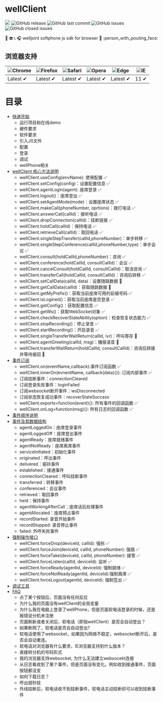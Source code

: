 # wellClient

![](https://img.shields.io/badge/code_style-standard-brightgreen.svg) ![GitHub release](https://img.shields.io/github/release/wangduanduan/wellclient.svg) ![GitHub last commit](https://img.shields.io/github/last-commit/wangduanduan/wellclient.svg) ![GitHub issues](https://img.shields.io/github/issues/wangduanduan/wellclient.svg) ![GitHub closed issues](https://img.shields.io/github/issues-closed/wangduanduan/wellclient.svg)

:iphone: :phone: :telephone_receiver: :headphones:  welljoint softphone js sdk for browser :information_desk_person: :person_with_pouting_face: 

## 浏览器支持

![Chrome](https://raw.github.com/alrra/browser-logos/master/src/chrome/chrome_48x48.png) | ![Firefox](https://raw.github.com/alrra/browser-logos/master/src/firefox/firefox_48x48.png) | ![Safari](https://raw.github.com/alrra/browser-logos/master/src/safari/safari_48x48.png) | ![Opera](https://raw.github.com/alrra/browser-logos/master/src/opera/opera_48x48.png) | ![Edge](https://raw.github.com/alrra/browser-logos/master/src/edge/edge_48x48.png) | ![IE](https://raw.github.com/alrra/browser-logos/master/src/archive/internet-explorer_9-11/internet-explorer_9-11_48x48.png) |
--- | --- | --- | --- | --- | --- |
Latest ✔ | Latest ✔ | Latest ✔ | Latest ✔ | Latest ✔ | 11 ✔ |


# 目录

- [快速开始](./docs/quick-start.md)
  - 运行项目和在线demo
  - 硬件要求
  - 软件要求
  - 引入JS文件
  - 配置
  - 登录
  - 调试
  - wellPhone相关
- [wellClient 核心方法说明](./docs/core-api.md)
  - wellClient.useConfig(envName): 使用配置 :white_check_mark:
  - wellClient.setConfig(config)：设置配置信息 :white_check_mark:
  -  wellClient.agentLogin(agent): 座席登录 :white_check_mark:
  - wellClient.logout()：座席登出 :white_check_mark:
  - wellClient.setAgentMode(mode)：设置座席状态 :white_check_mark:
  - wellClient.makeCall(phoneNumber, oprtions)：拨打电话 :white_check_mark:
  - wellClient.answerCall(callId)：接听电话 :white_check_mark:
  - wellClient.dropConnection(callId)：挂断链接 :white_check_mark:
  - wellClient.holdCall(callId)：保持电话 :white_check_mark:
  - wellClient.retrieveCall(callId)：取回电话 :white_check_mark:
  - wellClient.singleStepTransfer(callId,phoneNumber)：单步转移 :white_check_mark:
  - wellClient.singleStepConference(callId,phoneNumber,type)：单步会议 :white_check_mark:
  - wellClient.consult(holdCallId,phoneNumber)：咨询 :white_check_mark:
  - wellClient.conference(holdCallId, consultCallId)：会议 :white_check_mark:
  - wellClient.cancelConsult(holdCallId, consultCallId)：取消咨询 :white_check_mark:
  - wellClient.transferCall(holdCallId, consultCallId)：咨询后转移 :white_check_mark:
  - wellClient.setCallData(callId, data)：设置随路数据 :no_entry_sign:
  - wellClient.getCallData(callId)：获取随路数据 :no_entry_sign:
  - wellClient.getMyPrefix()：获取当前座席可用的前缀号码 :white_check_mark:
  - wellClient.isLogined()：获取当前座席是否登录 :white_check_mark:
  - wellClient.getConfig()：获取配置信息 :white_check_mark:
  - wellClient.getWs()：获取WebSocket对象 :white_check_mark:
  - wellClient.checkRecoverStateAbility(option)：检查恢复状态能力 :white_check_mark:
  - wellClient.stopRecording()：停止录音 :white_check_mark:
  - wellClient.startRecording()：开启录音 :white_check_mark:
  - wellClient.singleTransferWaitReturn(callId, ivr)：呼叫寄存 :construction:
  - wellClient.agentGreeting(callId, msg)：播报语音 :construction:
  - wellClient.transferWaitReturn(holdCallId, consultCallId)：咨询后转接并等待接回 :construction:
- [事件订阅](./docs/event-register.md)
  - wellClient.on(eventName,callback):事件订阅函数 :white_check_mark:
  - wellClient.innerOn(evnentName, callback(data){}): 订阅内部事件 :white_check_mark:
  - 订阅挂断事件：connectionCleared
  - 订阅登录失败事件：loginFailed
  - 订阅websocket断开事件：wsDisconnected
  - 订阅状态恢复成功事件：recoverStateSuccess
  - wellClient.exports=function(event){}: 所有事件的回调函数 :white_check_mark:
  - wellClient.onLog=function(msg){}: 所有日志的回调函数 :white_check_mark:
- [事件顺序说明](./docs/event-order.md)
- [事件及其数据结构](./docs/event-struct.md)
  - agentLoggedOn：座席登录事件
  - agentLoggedOff：座席登出事件
  - agentReady：座席就绪事件
  - agentNotReady：座席离席事件
  - serviceInitiated：初始化事件
  - originated：呼出事件
  - delivered：振铃事件
  - established：接通事件
  - connectionCleared：呼叫挂断事件
  - transferred：转移事件
  - conferenced：会议事件
  - retrieved：取回事件
  - held：保持事件
  - agentWorkingAfterCall：座席话后处理事件
  - agentAllocated：座席预占事件
  - recordStarted: 录音开始事件
  - recordStopped: 录音停止事件
  - failed: 外呼失败事件
- [强制操作接口](./docs/force-api.md)
  - wellClient.forceDrop(deviceId, callId): 强拆 :white_check_mark:
  - wellClient.forceJoin(deviceId, callId, phoneNumber): 强插 :white_check_mark:
  - wellClient.forceTake(deviceId, callId, phoneNumber): 接管 :white_check_mark:
  - wellClient.forceListen(callId, deviceId): 监听 :white_check_mark:
  - wellClient.forceReady(agentId, deviceId): 强制就绪 :white_check_mark:
  - wellClient.forceNotReady(agentId, deviceId):强制离席 :white_check_mark:
  - wellClient.forceLogout(agentId, deviceId): 强制签出 :white_check_mark:
- [调试工具](./docs/debug-tool.md)
- [FAQ](./docs/faq.md)
  - 点了某个按钮后，页面没有任何反应
  - 为什么我的页面没有wellClient的全局变量
  - 为什么我在电脑上登录了wellPhone，但是页面软电话登录的时候，还是报错说分机未注册
  - 页面刷新或者关闭后，软电话（即指wellClient）是否会自动登出？
  - 如果断网了，软电话是否会自动登出?
  - 软电话使用了websocket，如果因为网络不稳定，websocket断开后，是否会自动重连。
  - 软电话对浏览器有什么要求，IE浏览器支持到什么版本？
  - 直接转分机的号码形式
  - 我的浏览器支持websocket, 为什么无法建立websocekt连接
  - 从日志看收到了某个事件，但是页面没有变化。例如收到接通事件，页面按钮都没变
  - 如何下载日志？
  - 呼出就秒挂
  - 外线挂断后，软电话收不到挂断事件，软电话主动挂断却可以收到挂断事件
